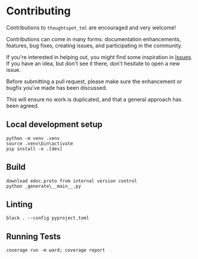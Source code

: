 # Contributing

Contributions to `thoughtspot_tml` are encouraged and very welcome!

Contributions can come in many forms: documentation enhancements, features, bug fixes, creating issues, and participating in the community.

If you're interested in helping out, you might find some inspiration in [Issues](https://github.com/thoughtspot/thoughtspot_tml/issues). If you have an idea, but don't see it there, don't hesitate to open a new issue.

Before submitting a pull request, please make sure the enhancement or bugfix you've made has been discussed.

This will ensure no work is duplicated, and that a general approach has been agreed.


## Local development setup

```shell
python -m venv .venv
source .venv\bin\activate
pip install -e .[dev]
```

## Build

```shell
download edoc.proto from internal version control
python _generate\__main__.py
```

## Linting

```shell
black . --config pyproject.toml
```

## Running Tests

```shell
coverage run -m ward; coverage report
```
